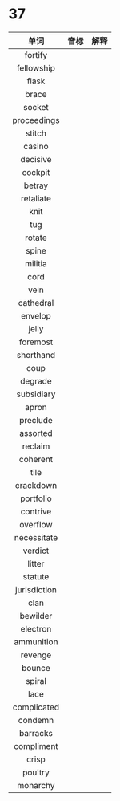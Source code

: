 # 37

|     单词     | 音标 | 解释 |
| :----------: | :--: | :--: |
|   fortify    |      |      |
|  fellowship  |      |      |
|    flask     |      |      |
|    brace     |      |      |
|    socket    |      |      |
| proceedings  |      |      |
|    stitch    |      |      |
|    casino    |      |      |
|   decisive   |      |      |
|   cockpit    |      |      |
|    betray    |      |      |
|  retaliate   |      |      |
|     knit     |      |      |
|     tug      |      |      |
|    rotate    |      |      |
|    spine     |      |      |
|   militia    |      |      |
|     cord     |      |      |
|     vein     |      |      |
|  cathedral   |      |      |
|   envelop    |      |      |
|    jelly     |      |      |
|   foremost   |      |      |
|  shorthand   |      |      |
|     coup     |      |      |
|   degrade    |      |      |
|  subsidiary  |      |      |
|    apron     |      |      |
|   preclude   |      |      |
|   assorted   |      |      |
|   reclaim    |      |      |
|   coherent   |      |      |
|     tile     |      |      |
|  crackdown   |      |      |
|  portfolio   |      |      |
|   contrive   |      |      |
|   overflow   |      |      |
| necessitate  |      |      |
|   verdict    |      |      |
|    litter    |      |      |
|   statute    |      |      |
| jurisdiction |      |      |
|     clan     |      |      |
|   bewilder   |      |      |
|   electron   |      |      |
|  ammunition  |      |      |
|   revenge    |      |      |
|    bounce    |      |      |
|    spiral    |      |      |
|     lace     |      |      |
| complicated  |      |      |
|   condemn    |      |      |
|   barracks   |      |      |
|  compliment  |      |      |
|    crisp     |      |      |
|   poultry    |      |      |
|   monarchy   |      |      |